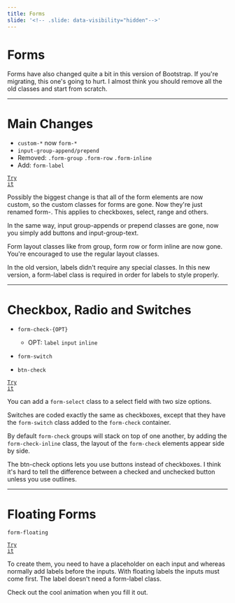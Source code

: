 ```yaml
---
title: Forms
slide: '<!-- .slide: data-visibility="hidden"-->'
---
```


<!-- .slide: data-state="layout-title" class="bg-dark"-->

# Forms

> >

Forms have also changed quite a bit in this version of Bootstrap. If you're migrating, this one's going to hurt. I almost think you should remove all the old classes and start from scratch.

---

# Main Changes

- `custom-*` now `form-*`
- `input-group-append/prepend`
- Removed: `.form-group` `.form-row` `.form-inline`
- Add: `form-label`

<a href="https://codepen.io/planetoftheweb/pen/gOgQxYW?editors=1000" target="_blank"><code class="code-royal">Try it</code></a>

> >

Possibly the biggest change is that all of the form elements are now custom, so the custom classes for forms are gone. Now they're just renamed form-. This applies to checkboxes, select, range and others.

In the same way, input group-appends or prepend classes are gone, now you simply add buttons and input-group-text.

Form layout classes like from group, form row or form inline are now gone. You're encouraged to use the regular layout classes.

In the old version, labels didn't require any special classes. In this new version, a form-label class is required in order for labels to style properly.

---

<!-- .slide: data-state="layout-code-list" -->

# Checkbox, Radio and Switches

- `form-check-{OPT}`

  - OPT: `label` `input` `inline`

- `form-switch`

- `btn-check`

<a href="https://codepen.io/planetoftheweb/pen/ExZOowj?editors=1000" target="_blank"><code class="code-royal">Try it</code></a>

> >

You can add a `form-select` class to a select field with two size options.

Switches are coded exactly the same as checkboxes, except that they have the `form-switch` class added to the `form-check` container.

By default `form-check` groups will stack on top of one another, by adding the `form-check-inline` class, the layout of the `form-check` elements appear side by side.

The btn-check options lets you use buttons instead of checkboxes. I think it's hard to tell the difference between a checked and unchecked button unless you use outlines.

---

# Floating Forms

`form-floating`

<a href="https://codepen.io/planetoftheweb/pen/JjEevYo?editors=1000" target="_blank"><code class="code-royal">Try it</code></a>

> >

To create them, you need to have a placeholder on each input and whereas normally add labels before the inputs. With floating labels the inputs must come first. The label doesn't need a form-label class.

Check out the cool animation when you fill it out.

